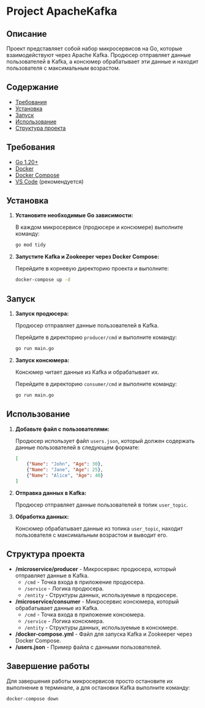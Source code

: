 # Project ApacheKafka

## Описание
Проект представляет собой набор микросервисов на Go, которые взаимодействуют через Apache Kafka. Продюсер отправляет данные пользователей в Kafka, а консюмер обрабатывает эти данные и находит пользователя с максимальным возрастом.

## Содержание
- [Требования](#требования)
- [Установка](#установка)
- [Запуск](#запуск)
- [Использование](#использование)
- [Структура проекта](#структура-проекта)

## Требования
- [Go 1.20+](https://golang.org/doc/go1.20)
- [Docker](https://www.docker.com/)
- [Docker Compose](https://docs.docker.com/compose/)
- [VS Code](https://code.visualstudio.com/) (рекомендуется)

## Установка

1. **Установите необходимые Go зависимости:**

    В каждом микросервисе (продюсере и консюмере) выполните команду:

    ```bash
    go mod tidy
    ```

2. **Запустите Kafka и Zookeeper через Docker Compose:**

    Перейдите в корневую директорию проекта и выполните:

    ```bash
    docker-compose up -d
    ```

## Запуск

1. **Запуск продюсера:**

    Продюсер отправляет данные пользователей в Kafka.

    Перейдите в директорию `producer/cmd` и выполните команду:

    ```bash
    go run main.go
    ```

2. **Запуск консюмера:**

    Консюмер читает данные из Kafka и обрабатывает их.

    Перейдите в директорию `consumer/cmd` и выполните команду:

    ```bash
    go run main.go
    ```

## Использование

1. **Добавьте файл с пользователями:**

    Продюсер использует файл `users.json`, который должен содержать данные пользователей в следующем формате:

    ```json
    [
        {"Name": "John", "Age": 30},
        {"Name": "Jane", "Age": 25},
        {"Name": "Alice", "Age": 40}
    ]
    ```

2. **Отправка данных в Kafka:**

    Продюсер отправляет данные пользователей в топик `user_topic`.

3. **Обработка данных:**

    Консюмер обрабатывает данные из топика `user_topic`, находит пользователя с максимальным возрастом и выводит его.

## Структура проекта

- **/microservice/producer** - Микросервис продюсера, который отправляет данные в Kafka.
  - `/cmd` - Точка входа в приложение продюсера.
  - `/service` - Логика продюсера.
  - `/entity` - Структуры данных, используемые в продюсере.
- **/microservice/consumer** - Микросервис консюмера, который обрабатывает данные из Kafka.
  - `/cmd` - Точка входа в приложение консюмера.
  - `/service` - Логика консюмера.
  - `/entity` - Структуры данных, используемые в консюмере.
- **/docker-compose.yml** - Файл для запуска Kafka и Zookeeper через Docker Compose.
- **/users.json** - Пример файла с данными пользователей.

## Завершение работы

Для завершения работы микросервисов просто остановите их выполнение в терминале, а для остановки Kafka выполните команду:

```bash
docker-compose down
